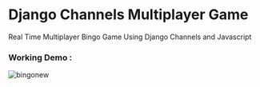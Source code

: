 # Django Channels Multiplayer Game
Real Time Multiplayer Bingo Game Using Django Channels and Javascript 

### Working Demo :
![bingonew](https://user-images.githubusercontent.com/64244098/154678098-f24b7baf-e32b-4647-b22e-53c5cafd15a4.gif)
